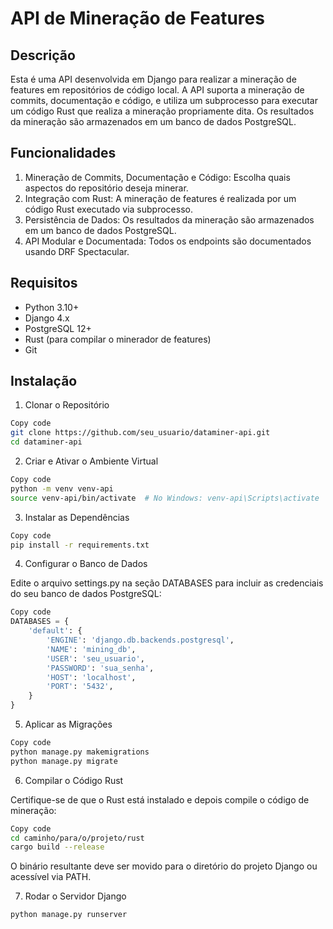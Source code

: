 # API de Mineração de Features

## Descrição

Esta é uma API desenvolvida em Django para realizar a mineração de features em repositórios de código local. A API suporta a mineração de commits, documentação e código, e utiliza um subprocesso para executar um código Rust que realiza a mineração propriamente dita. Os resultados da mineração são armazenados em um banco de dados PostgreSQL.

## Funcionalidades

1. Mineração de Commits, Documentação e Código: Escolha quais aspectos do repositório deseja minerar.
2. Integração com Rust: A mineração de features é realizada por um código Rust executado via subprocesso.
3. Persistência de Dados: Os resultados da mineração são armazenados em um banco de dados PostgreSQL.
4. API Modular e Documentada: Todos os endpoints são documentados usando DRF Spectacular.

## Requisitos

- Python 3.10+
- Django 4.x
- PostgreSQL 12+
- Rust (para compilar o minerador de features)
- Git

## Instalação

1. Clonar o Repositório

```bash
Copy code
git clone https://github.com/seu_usuario/dataminer-api.git
cd dataminer-api
```

2. Criar e Ativar o Ambiente Virtual

```bash
Copy code
python -m venv venv-api
source venv-api/bin/activate  # No Windows: venv-api\Scripts\activate
```

3. Instalar as Dependências

```bash
Copy code
pip install -r requirements.txt
```

4. Configurar o Banco de Dados

Edite o arquivo settings.py na seção DATABASES para incluir as credenciais do seu banco de dados PostgreSQL:

```python
Copy code
DATABASES = {
    'default': {
        'ENGINE': 'django.db.backends.postgresql',
        'NAME': 'mining_db',
        'USER': 'seu_usuario',
        'PASSWORD': 'sua_senha',
        'HOST': 'localhost',
        'PORT': '5432',
    }
}
```

5. Aplicar as Migrações
```bash
Copy code
python manage.py makemigrations
python manage.py migrate
```

6. Compilar o Código Rust

Certifique-se de que o Rust está instalado e depois compile o código de mineração:

```bash
Copy code
cd caminho/para/o/projeto/rust
cargo build --release
```

O binário resultante deve ser movido para o diretório do projeto Django ou acessível via PATH.

7. Rodar o Servidor Django

```bash
python manage.py runserver
```
